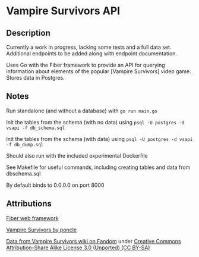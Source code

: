 # Vampire Survivors API

## Description

Currently a work in progress, lacking some tests and a full data set. Additional endpoints to be added along with endpoint documentation.

Uses Go with the Fiber framework to provide an API for querying information about elements of the popular [Vampire Survivors] video game. Stores data in Postgres.

## Notes

Run standalone (and without a database) with `go run main.go`

Init the tables from the schema (with no data) using `psql -U postgres -d vsapi -f db_schema.sql`

Init the tables from the schema (with data) using `psql -U postgres -d vsapi -f db_dump.sql`

Should also run with the included experimental Dockerfile

See Makefile for useful commands, including creating tables and data from dbschema.sql

By default binds to 0.0.0.0 on port 8000

## Attributions

[Fiber web framework](https://gofiber.io)

[Vampire Survivors by poncle](https://store.steampowered.com/app/1794680/Vampire_Survivors/)

[Data from Vampire Survivors wiki on Fandom](https://vampire-survivors.fandom.com/wiki/Vampire_Survivors_Wiki) under [Creative Commons Attribution-Share Alike License 3.0 (Unported) (CC BY-SA)](https://creativecommons.org/licenses/by-sa/3.0/)